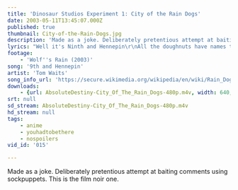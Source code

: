 ```yaml
---
title: 'Dinosaur Studios Experiment 1: City of the Rain Dogs'
date: 2003-05-11T13:45:07.000Z
published: true
thumbnail: City-of-the-Rain-Dogs.jpg
description: 'Made as a joke. Deliberately pretentious attempt at baiting comments using sockpuppets. This is the film noir one.'
lyrics: "Well it's Ninth and Hennepin\r\nAll the doughnuts have names that sound like prostitutes\r\nAnd the moon's teeth marks are on the sky\r\nLike a tarp thrown all over this\r\nAnd the broken umbrellas like dead birds\r\nAnd the steam comes out of the grill\r\nLike the whole goddamn town's ready to blow...\r\nAnd the bricks are all scarred with jailhouse tattoos\r\nAnd everyone is behaving like dogs\r\nAnd the horses are coming down Violin Road\r\nAnd Dutch is dead on his feet\r\nAnd all the rooms they smell like diesel\r\nAnd you take on the dreams of the ones who have slept here\r\nAnd I'm lost in the window, and I hide in the stairway\r\nAnd I hang in the curtain, and I sleep in your hat...\r\nAnd no one brings anything small into a bar around here\r\nThey all started out with bad directions\r\nAnd the girl behind the counter has a tattooed tear\r\nOne for every year he's away, she said\r\nSuch a crumbling beauty, ah\r\nThere's nothing wrong with her that a hundred dollars won't fix\r\nShe has that razor sadness that only gets worse\r\nWith the clang and the thunder of the Southern Pacific going by\r\nAnd the clock ticks out like a dripping faucet\r\ntil you're full of rag water and bitters and blue ruin\r\nAnd you spill out over the side to anyone who will listen...\r\nAnd I've seen it all, I've seen it all\r\nThrough the yellow windows of the evening train... "
footage:
    - 'Wolf''s Rain (2003)'
song: '9th and Hennepin'
artist: 'Tom Waits'
song_info_url: 'https://secure.wikimedia.org/wikipedia/en/wiki/Rain_Dogs'
downloads:
    - {url: AbsoluteDestiny-City_Of_The_Rain_Dogs-480p.m4v, width: 640, height: 352, mimetype: video/mp4}
srt: null
sd_stream: AbsoluteDestiny-City_Of_The_Rain_Dogs-480p.m4v
hd_stream: null
tags:
    - anime
    - youhadtobethere
    - nospoilers
vid_id: '015'

---
```

Made as a joke. Deliberately pretentious attempt at baiting comments using sockpuppets. This is the film noir one.